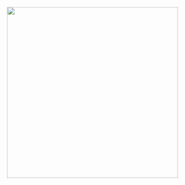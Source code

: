 <p align="center">
  <a href="https://www.youtube.com/watch?v=kx7P_ENnDPE">
    <img width="400" src="https://www.clashmusic.com/sites/default/files/field/image/960x0.jpg" />
  </a>
</p>
